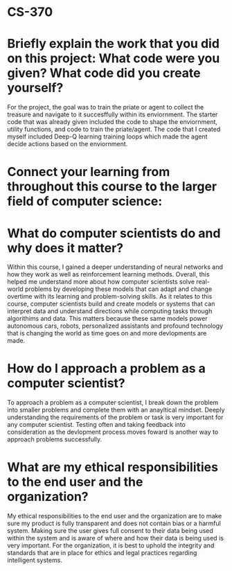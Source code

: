 # CS-370

# Briefly explain the work that you did on this project: What code were you given? What code did you create yourself? 
  For the project, the goal was to train the priate or agent to collect the treasure and navigate to it succesffully within its enviornment. The starter code that was already given included the code to shape the enviornment, utility functions, and code to train the priate/agent. The code that I created myself included Deep-Q learning training loops which made the agent decide actions based on the enviornment. 

# Connect your learning from throughout this course to the larger field of computer science:
# What do computer scientists do and why does it matter?
  Within this course, I gained a deeper understanding of neural networks and how they work as well as reinforcement learning methods. Overall, this helped me understand more about how computer scientists solve real-world problems by developing these models that can adapt and change overtime with its learning and problem-solving skills. As it relates to this course, computer scientists build and create models or systems that can interpret data and understand directions while computing tasks through algorithims and data. This matters because these same models power autonomous cars, robots, personalized assistants and profound technology that is changing the world as time goes on and more devlopments are made.

# How do I approach a problem as a computer scientist? 
  To approach a problem as a computer scientist, I break down the problem into smaller problems and complete them with an anayltical mindset. Deeply understanding the requirements of the problem or task is very important for any computer scientist. Testing often and taking feedback into consideration as the devlopment process moves foward is another way to approach problems successfully. 

# What are my ethical responsibilities to the end user and the organization?
  My ethical responsibilities to the end user and the organization are to make sure my product is fully transparent and does not contain bias or a harmful system. Making sure the user gives full consent to their data being used within the system and is aware of where and how their data is being used is very important. For the organization, it is best to uphold the integrity and standards that are in place for ethics and legal practices regarding intelligent systems. 
